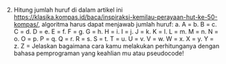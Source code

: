 2.	Hitung  jumlah huruf di dalam artikel ini https://klasika.kompas.id/baca/inspiraksi-kemilau-perayaan-hut-ke-50-kompas/,  algoritma harus dapat menjawab jumlah huruf:
a.	A = 
b.	B = 
c.	C = 
d.	D = 
e.	E =
f.	F = 
g.	G = 
h.	H = 
i.	I = 
j.	J = 
k.	K = 
l.	L = 
m.	M = 
n.	N = 
o.	O = 
p.	P =
q.	Q = 
r.	R =
s.	S = 
t.	T =
u.	U =
v.	V =
w.	W = 
x.	X =
y.	Y =
z.	Z = 
Jelaskan bagaimana cara kamu melakukan perhitunganya dengan bahasa pemprograman yang keahlian mu atau pseudocode!
